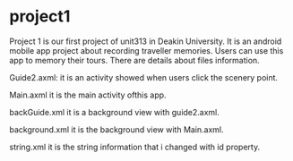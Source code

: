 # project1
Project 1 is our first project of unit313 in Deakin University. It is an android mobile app project about recording traveller memories. Users can use this app to memory their tours. There are details about files information.

Guide2.axml:
it is an activity showed when users click the scenery point.

 
Main.axml 
it is the main activity ofthis app.

 
backGuide.xml 
it is a background view with guide2.axml.

 
background.xml 
it is the background view with Main.axml.

string.xml 
it is the string information that i changed with id property.
